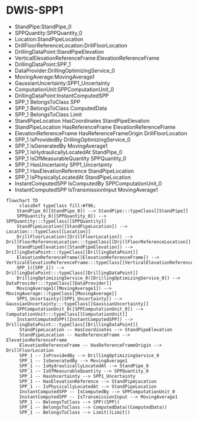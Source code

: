 # DWIS-SPP1
- StandPipe:StandPipe_0
- SPPQuantity:SPPQuantity_0
- Location:StandPipeLocation
- DrillFloorReferenceLocation:DrillFloorLocation
- DrillingDataPoint:StandPipeElevation
- VerticalElevationReferenceFrame:ElevationReferenceFrame
- DrillingDataPoint:SPP_1
- DataProvider:DrillingOptimizingService_0
- MovingAverage:MovingAverage1
- GaussianUncertainty:SPP1_Uncertainty
- ComputationUnit:SPPComputationUnit_0
- DrillingDataPoint:InstantComputedSPP
- SPP_1 BelongsToClass SPP
- SPP_1 BelongsToClass ComputedData
- SPP_1 BelongsToClass Limit
- StandPipeLocation HasCoordinates StandPipeElevation
- StandPipeLocation HasReferenceFrame ElevationReferenceFrame
- ElevationReferenceFrame HasReferenceFrameOrigin DrillFloorLocation
- SPP_1 IsProvidedBy DrillingOptimizingService_0
- SPP_1 IsGeneratedBy MovingAverage1
- SPP_1 IsHydraulicallyLocatedAt StandPipe_0
- SPP_1 IsOfMeasurableQuantity SPPQuantity_0
- SPP_1 HasUncertainty SPP1_Uncertainty
- SPP_1 HasElevationReference StandPipeLocation
- SPP_1 IsPhysicallyLocatedAt StandPipeLocation
- InstantComputedSPP IsComputedBy SPPComputationUnit_0
- InstantComputedSPP IsTransmissionInput MovingAverage1
```mermaid
flowchart TD
	 classDef typeClass fill:#f96;
	StandPipe_0([StandPipe_0]) --> StandPipe:::typeClass[[StandPipe]]
	SPPQuantity_0([SPPQuantity_0]) --> SPPQuantity:::typeClass[[SPPQuantity]]
	StandPipeLocation([StandPipeLocation]) --> Location:::typeClass[[Location]]
	DrillFloorLocation([DrillFloorLocation]) --> DrillFloorReferenceLocation:::typeClass[[DrillFloorReferenceLocation]]
	StandPipeElevation([StandPipeElevation]) --> DrillingDataPoint:::typeClass[[DrillingDataPoint]]
	ElevationReferenceFrame([ElevationReferenceFrame]) --> VerticalElevationReferenceFrame:::typeClass[[VerticalElevationReferenceFrame]]
	SPP_1([SPP_1]) --> DrillingDataPoint:::typeClass[[DrillingDataPoint]]
	DrillingOptimizingService_0([DrillingOptimizingService_0]) --> DataProvider:::typeClass[[DataProvider]]
	MovingAverage1([MovingAverage1]) --> MovingAverage:::typeClass[[MovingAverage]]
	SPP1_Uncertainty([SPP1_Uncertainty]) --> GaussianUncertainty:::typeClass[[GaussianUncertainty]]
	SPPComputationUnit_0([SPPComputationUnit_0]) --> ComputationUnit:::typeClass[[ComputationUnit]]
	InstantComputedSPP([InstantComputedSPP]) --> DrillingDataPoint:::typeClass[[DrillingDataPoint]]
	 StandPipeLocation -- HasCoordinates --> StandPipeElevation 
	 StandPipeLocation -- HasReferenceFrame --> ElevationReferenceFrame 
	 ElevationReferenceFrame -- HasReferenceFrameOrigin --> DrillFloorLocation 
	 SPP_1 -- IsProvidedBy --> DrillingOptimizingService_0 
	 SPP_1 -- IsGeneratedBy --> MovingAverage1 
	 SPP_1 -- IsHydraulicallyLocatedAt --> StandPipe_0 
	 SPP_1 -- IsOfMeasurableQuantity --> SPPQuantity_0 
	 SPP_1 -- HasUncertainty --> SPP1_Uncertainty 
	 SPP_1 -- HasElevationReference --> StandPipeLocation 
	 SPP_1 -- IsPhysicallyLocatedAt --> StandPipeLocation 
	 InstantComputedSPP -- IsComputedBy --> SPPComputationUnit_0 
	 InstantComputedSPP -- IsTransmissionInput --> MovingAverage1 
	 SPP_1 -- BelongsToClass --> SPP((SPP)) 
	 SPP_1 -- BelongsToClass --> ComputedData((ComputedData)) 
	 SPP_1 -- BelongsToClass --> Limit((Limit)) 
```
